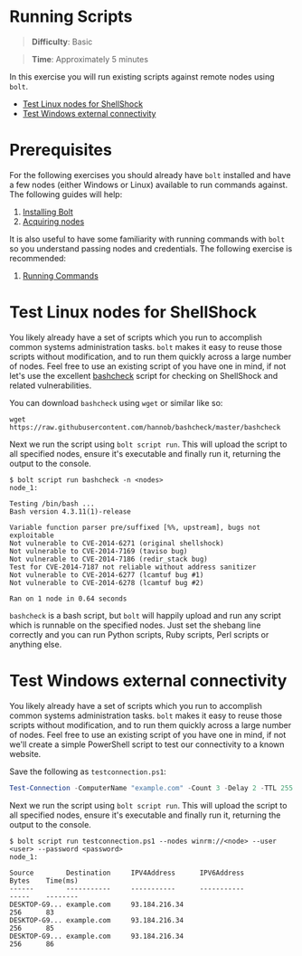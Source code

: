 # Running Scripts

> **Difficulty**: Basic

> **Time**: Approximately 5 minutes

In this exercise you will run existing scripts against remote nodes using `bolt`.

- [Test Linux nodes for ShellShock](#test-linux-nodes-for-shellshock)
- [Test Windows external connectivity](#test-windows-external-connectivity) 

# Prerequisites

For the following exercises you should already have `bolt` installed and have a few nodes (either Windows or Linux) available to run commands against. The following guides will help:

1. [Installing Bolt](../1-installing-bolt)
1. [Acquiring nodes](../2-acquiring-nodes)

It is also useful to have some familiarity with running commands with `bolt` so you understand passing nodes and credentials. The following exercise is recommended:

1. [Running Commands](../3-running-commands)

# Test Linux nodes for ShellShock

You likely already have a set of scripts which you run to accomplish common systems administration tasks. `bolt` makes it easy to reuse those scripts without modification, and to run them quickly across a large number of nodes. Feel free to use an existing script of you have one in mind, if not let's use the excellent [bashcheck](https://github.com/hannob/bashcheck) script for checking on ShellShock and related vulnerabilities.

You can download `bashcheck` using `wget` or similar like so:

```
wget https://raw.githubusercontent.com/hannob/bashcheck/master/bashcheck
```

Next we run the script using `bolt script run`. This will upload the script to all specified nodes, ensure it's executable and finally run it, returning the output to the console.

```
$ bolt script run bashcheck -n <nodes>
node_1:

Testing /bin/bash ...
Bash version 4.3.11(1)-release

Variable function parser pre/suffixed [%%, upstream], bugs not exploitable
Not vulnerable to CVE-2014-6271 (original shellshock)
Not vulnerable to CVE-2014-7169 (taviso bug)
Not vulnerable to CVE-2014-7186 (redir_stack bug)
Test for CVE-2014-7187 not reliable without address sanitizer
Not vulnerable to CVE-2014-6277 (lcamtuf bug #1)
Not vulnerable to CVE-2014-6278 (lcamtuf bug #2)

Ran on 1 node in 0.64 seconds
```

`bashcheck` is a bash script, but `bolt` will happily upload and run any script which is runnable on the specified nodes. Just set the shebang line correctly and you can run Python scripts, Ruby scripts, Perl scripts or anything else.


# Test Windows external connectivity 

You likely already have a set of scripts which you run to accomplish common systems administration tasks. `bolt` makes it easy to reuse those scripts without modification, and to run them quickly across a large number of nodes. Feel free to use an existing script of you have one in mind, if not we'll create a simple PowerShell script to test our connectivity to a known website.

Save the following as `testconnection.ps1`:

```powershell
Test-Connection -ComputerName "example.com" -Count 3 -Delay 2 -TTL 255 -BufferSize 256 -ThrottleLimit 32
```

Next we run the script using `bolt script run`. This will upload the script to all specified nodes, ensure it's executable and finally run it, returning the output to the console.

```
$ bolt script run testconnection.ps1 --nodes winrm://<node> --user <user> --password <password>
node_1:

Source        Destination     IPV4Address      IPV6Address                              Bytes    Time(ms)
------        -----------     -----------      -----------                              -----    --------
DESKTOP-G9... example.com     93.184.216.34                                             256      83
DESKTOP-G9... example.com     93.184.216.34                                             256      85
DESKTOP-G9... example.com     93.184.216.34                                             256      86
```
